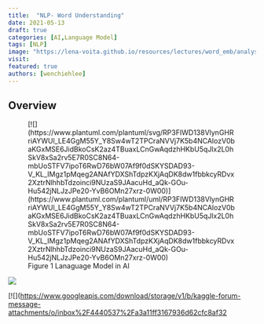 ```yaml
---
title:  "NLP- Word Understanding"
date: 2021-05-13
draft: true
categories: [AI,Language Model]
tags: [NLP]
image: "https://lena-voita.github.io/resources/lectures/word_emb/analysis/king_example-min.png"
visit:
featured: true
authors: [wenchiehlee]
---
```


## Overview

<figure markdown="span">
  [![](https://www.plantuml.com/plantuml/svg/RP3FIWD138VlynGHRriAYWUl_LE4GgM55Y_Y8Sw4wT2TPCraNVVj7K5b4NCAlozV0baKGxMSE6JidBkoCsK2az4TBuaxLCnGwAqdzhHKbU5qJlx2L0hSkV8xSa2rv5E7R0SC8N64-mbUoSTFV7ipoT6RwD76bW07Af9f0dSKYSDAD93-V_KL_IMgz1pMqeg2ANAfYDXShTdpzKXjAqDK8dw1fbbkcyRDvx2XztrNlhhbTdzoinci9NUzaS9JAacuHd_aQk-GOu-Hu542jNLJzJPe20-YvB6OMn27xrz-0W00)](https://www.plantuml.com/plantuml/uml/RP3FIWD138VlynGHRriAYWUl_LE4GgM55Y_Y8Sw4wT2TPCraNVVj7K5b4NCAlozV0baKGxMSE6JidBkoCsK2az4TBuaxLCnGwAqdzhHKbU5qJlx2L0hSkV8xSa2rv5E7R0SC8N64-mbUoSTFV7ipoT6RwD76bW07Af9f0dSKYSDAD93-V_KL_IMgz1pMqeg2ANAfYDXShTdpzKXjAqDK8dw1fbbkcyRDvx2XztrNlhhbTdzoinci9NUzaS9JAacuHd_aQk-GOu-Hu542jNLJzJPe20-YvB6OMn27xrz-0W00)
  <figcaption>Figure 1 Lanaguage Model in AI</figcaption>
</figure>

[![](https://www.googleapis.com/download/storage/v1/b/kaggle-forum-message-attachments/o/inbox%2F4440537%2F9893aebfd4a94def4806612dc98eb2e1%2Fnlp.png?generation=1610797433251310&alt=media)](https://www.kaggle.com/getting-started/211797)

[![](https://www.googleapis.com/download/storage/v1/b/kaggle-forum-message-attachments/o/inbox%2F4440537%2Fa3a11ff3167936d62cfc8af32